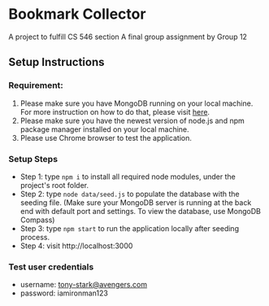# Bookmark Collector

A project to fulfill CS 546 section A final group assignment by Group 12

## Setup Instructions
### Requirement: 
1. Please make sure you have MongoDB running on your local machine. For more instruction on how to do that, please visit [here](https://www.mongodb.com/what-is-mongodb).
2. Please make sure you have the newest version of node.js and npm package manager installed on your local machine.
3. Please use Chrome browser to test the application.

### Setup Steps

- Step 1: type `npm i` to install all required node modules, under the project's root folder.
- Step 2: type `node data/seed.js` to populate the database with the seeding file. (Make sure your MongoDB server is running at the back end with default port and settings. To view the database, use MongoDB Compass)
- Step 3: type `npm start` to run the application locally after seeding process.
- Step 4: visit http://localhost:3000

### Test user credentials

+ username: tony-stark@avengers.com
+ password: iamironman123
